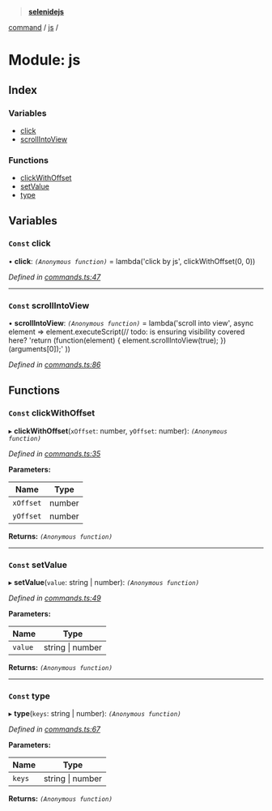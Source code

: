 > **[selenidejs](../README.md)**

[command](command.md) / [js](command.js.md) /

# Module: js

## Index

### Variables

* [click](command.js.md#const-click)
* [scrollIntoView](command.js.md#const-scrollintoview)

### Functions

* [clickWithOffset](command.js.md#const-clickwithoffset)
* [setValue](command.js.md#const-setvalue)
* [type](command.js.md#const-type)

## Variables

### `Const` click

• **click**: *`(Anonymous function)`* =  lambda('click by js', clickWithOffset(0, 0))

*Defined in [commands.ts:47](https://github.com/knowledgeexpert/selenidejs/blob/master/lib/commands.ts#L47)*

___

### `Const` scrollIntoView

• **scrollIntoView**: *`(Anonymous function)`* =  lambda('scroll into view', async element =>
            element.executeScript(// todo: is ensuring visibility covered here?
                'return (function(element) { element.scrollIntoView(true); })(arguments[0]);'
            ))

*Defined in [commands.ts:86](https://github.com/knowledgeexpert/selenidejs/blob/master/lib/commands.ts#L86)*

## Functions

### `Const` clickWithOffset

▸ **clickWithOffset**(`xOffset`: number, `yOffset`: number): *`(Anonymous function)`*

*Defined in [commands.ts:35](https://github.com/knowledgeexpert/selenidejs/blob/master/lib/commands.ts#L35)*

**Parameters:**

Name | Type |
------ | ------ |
`xOffset` | number |
`yOffset` | number |

**Returns:** *`(Anonymous function)`*

___

### `Const` setValue

▸ **setValue**(`value`: string | number): *`(Anonymous function)`*

*Defined in [commands.ts:49](https://github.com/knowledgeexpert/selenidejs/blob/master/lib/commands.ts#L49)*

**Parameters:**

Name | Type |
------ | ------ |
`value` | string \| number |

**Returns:** *`(Anonymous function)`*

___

### `Const` type

▸ **type**(`keys`: string | number): *`(Anonymous function)`*

*Defined in [commands.ts:67](https://github.com/knowledgeexpert/selenidejs/blob/master/lib/commands.ts#L67)*

**Parameters:**

Name | Type |
------ | ------ |
`keys` | string \| number |

**Returns:** *`(Anonymous function)`*